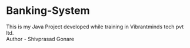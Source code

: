 # Banking-System
This is my Java Project developed while training in Vibrantminds tech pvt ltd.
<br>
Author - Shivprasad Gonare 
